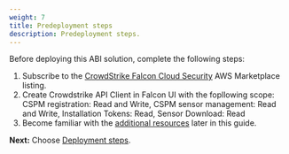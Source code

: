 ```yaml
---
weight: 7
title: Predeployment steps
description: Predeployment steps.
---
```


Before deploying this ABI solution, complete the following steps:

1. Subscribe to the [CrowdStrike Falcon Cloud Security](https://aws.amazon.com/marketplace/pp/prodview-l6ti2ml2i2g6y?ref_=esp&feature_=FeaturedProducts) AWS Marketplace listing.
2. Create Crowdstrike API Client in Falcon UI with the fopllowing scope: CSPM registration: Read and Write, CSPM sensor management: Read and Write, Installation Tokens: Read, Sensor Download: Read
3. Become familiar with the [additional resources](https://link) later in this guide.

**Next:** Choose [Deployment steps](/deployment-steps/index.html).